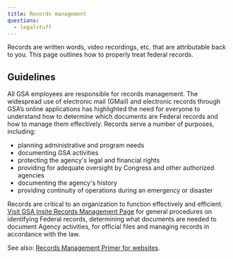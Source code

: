 ```yaml
---
title: Records management
questions:
  - legalstuff
---
```


Records are written words, video recordings, etc. that are attributable back to you. This page outlines how to properly treat federal records.

## Guidelines

All GSA employees are responsible for records management. The widespread use of electronic mail (GMail) and electronic records through GSA’s online applications has highlighted the need for everyone to understand how to determine which documents are Federal records and how to manage them effectively. Records serve a number of purposes, including:

- planning administrative and program needs
- documenting GSA activities
- protecting the agency's legal and financial rights
- providing for adequate oversight by Congress and other authorized agencies
- documenting the agency's history
- providing continuity of operations during an emergency or disaster

Records are critical to an organization to function effectively and efficient. [Visit GSA Insite Records Management Page](https://insite.gsa.gov/topics/directives-forms-and-regulations/records-management) for general procedures on identifying Federal records, determining what documents are needed to document Agency activities, for official files and managing records in accordance with the law.

See also: [Records Management Primer for websites](https://drive.google.com/file/d/1Uew53TWW9Gx-N6gYzZE63_0SZlHBPxwc/view).
